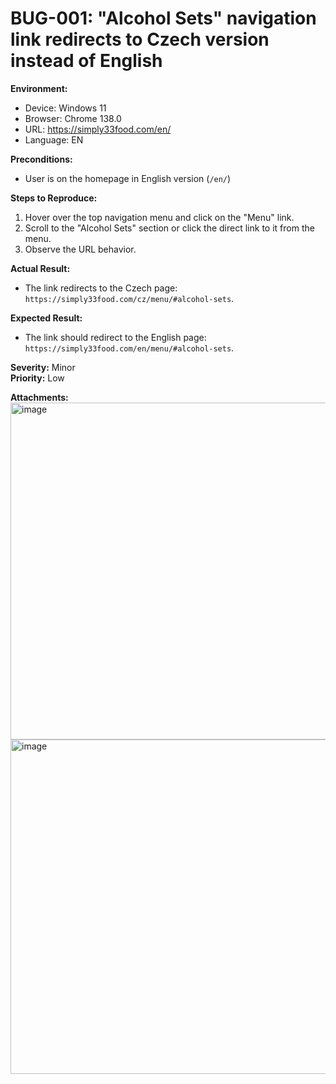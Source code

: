 # BUG-001: "Alcohol Sets" navigation link redirects to Czech version instead of English

**Environment:**
- Device: Windows 11
- Browser: Chrome 138.0
- URL: https://simply33food.com/en/
- Language: EN

**Preconditions:**
- User is on the homepage in English version (`/en/`)

**Steps to Reproduce:**
1. Hover over the top navigation menu and click on the "Menu" link.
2. Scroll to the "Alcohol Sets" section or click the direct link to it from the menu.
3. Observe the URL behavior.

**Actual Result:**
- The link redirects to the Czech page: `https://simply33food.com/cz/menu/#alcohol-sets`.

**Expected Result:**
- The link should redirect to the English page: `https://simply33food.com/en/menu/#alcohol-sets`.

**Severity:** Minor  
**Priority:** Low

**Attachments:** <img width="959" height="539" alt="image" src="https://github.com/user-attachments/assets/0496f86e-d9ae-4f4e-bcfa-00bccbf3e2a8" />
<img width="955" height="535" alt="image" src="https://github.com/user-attachments/assets/ed0b7024-8f5c-4eb6-acd3-e43b9d66e498" />



